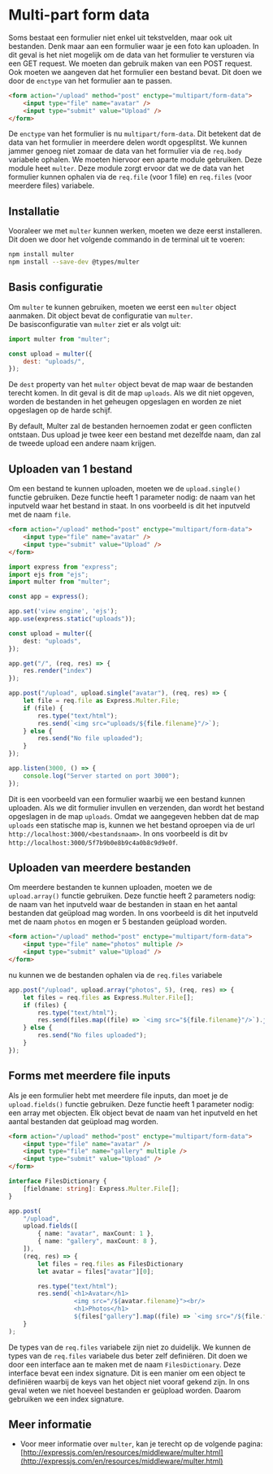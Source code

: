 # Multi-part form data

Soms bestaat een formulier niet enkel uit tekstvelden, maar ook uit bestanden. Denk maar aan een formulier waar je een foto kan uploaden. In dit geval is het niet mogelijk om de data van het formulier te versturen via een GET request. We moeten dan gebruik maken van een POST request. Ook moeten we aangeven dat het formulier een bestand bevat. Dit doen we door de `enctype` van het formulier aan te passen.

```html
<form action="/upload" method="post" enctype="multipart/form-data">
    <input type="file" name="avatar" />
    <input type="submit" value="Upload" />
</form>
```

De `enctype` van het formulier is nu `multipart/form-data`. Dit betekent dat de data van het formulier in meerdere delen wordt opgesplitst. We kunnen jammer genoeg niet zomaar de data van het formulier via de `req.body` variabele ophalen. We moeten hiervoor een aparte module gebruiken. Deze module heet `multer`. Deze module zorgt ervoor dat we de data van het formulier kunnen ophalen via de `req.file` (voor 1 file) en `req.files` (voor meerdere files) variabele.

## Installatie

Vooraleer we met `multer` kunnen werken, moeten we deze eerst installeren. Dit doen we door het volgende commando in de terminal uit te voeren:

```bash
npm install multer
npm install --save-dev @types/multer
```

## Basis configuratie

Om `multer` te kunnen gebruiken, moeten we eerst een `multer` object aanmaken. Dit object bevat de configuratie van `multer`.\
De basisconfiguratie van `multer` ziet er als volgt uit:

```js
import multer from "multer";

const upload = multer({
    dest: "uploads/",
});
```

De `dest` property van het `multer` object bevat de map waar de bestanden terecht komen. In dit geval is dit de map `uploads`. Als we dit niet opgeven, worden de bestanden in het geheugen opgeslagen en worden ze niet opgeslagen op de harde schijf.

By default, Multer zal de bestanden hernoemen zodat er geen conflicten ontstaan. Dus upload je twee keer een bestand met dezelfde naam, dan zal de tweede upload een andere naam krijgen.

## Uploaden van 1 bestand

Om een bestand te kunnen uploaden, moeten we de `upload.single()` functie gebruiken. Deze functie heeft 1 parameter nodig: de naam van het inputveld waar het bestand in staat. In ons voorbeeld is dit het inputveld met de naam `file`.

```html
<form action="/upload" method="post" enctype="multipart/form-data">
    <input type="file" name="avatar" />
    <input type="submit" value="Upload" />
</form>
```

```typescript
import express from "express";
import ejs from "ejs";
import multer from "multer";

const app = express();

app.set('view engine', 'ejs');
app.use(express.static("uploads"));

const upload = multer({
    dest: "uploads",
});

app.get("/", (req, res) => {
    res.render("index")
});

app.post("/upload", upload.single("avatar"), (req, res) => {
    let file = req.file as Express.Multer.File;
    if (file) {
        res.type("text/html");
        res.send(`<img src="uploads/${file.filename}"/>`);
    } else {
        res.send("No file uploaded");
    }
});

app.listen(3000, () => {
    console.log("Server started on port 3000");
});
```

Dit is een voorbeeld van een formulier waarbij we een bestand kunnen uploaden. Als we dit formulier invullen en verzenden, dan wordt het bestand opgeslagen in de map `uploads`. Omdat we aangegeven hebben dat de map `uploads` een statische map is, kunnen we het bestand oproepen via de url `http://localhost:3000/<bestandsnaam>`. In ons voorbeeld is dit bv `http://localhost:3000/5f7b9b0e8b9c4a0b8c9d9e0f`.

## Uploaden van meerdere bestanden

Om meerdere bestanden te kunnen uploaden, moeten we de `upload.array()` functie gebruiken. Deze functie heeft 2 parameters nodig: de naam van het inputveld waar de bestanden in staan en het aantal bestanden dat geüpload mag worden. In ons voorbeeld is dit het inputveld met de naam `photos` en mogen er 5 bestanden geüpload worden.

```html
<form action="/upload" method="post" enctype="multipart/form-data">
    <input type="file" name="photos" multiple />
    <input type="submit" value="Upload" />
</form>
```

nu kunnen we de bestanden ophalen via de `req.files` variabele

```typescript
app.post("/upload", upload.array("photos", 5), (req, res) => {
    let files = req.files as Express.Multer.File[];
    if (files) {
        res.type("text/html");
        res.send(files.map((file) => `<img src="${file.filename}"/>`).join("<br/>"));
    } else {
        res.send("No files uploaded");
    }
});
```

## Forms met meerdere file inputs

Als je een formulier hebt met meerdere file inputs, dan moet je de `upload.fields()` functie gebruiken. Deze functie heeft 1 parameter nodig: een array met objecten. Elk object bevat de naam van het inputveld en het aantal bestanden dat geüpload mag worden.

```html
<form action="/upload" method="post" enctype="multipart/form-data">
    <input type="file" name="avatar" />
    <input type="file" name="gallery" multiple />
    <input type="submit" value="Upload" />
</form>
```

```typescript
interface FilesDictionary {
    [fieldname: string]: Express.Multer.File[];
}

app.post(
    "/upload",
    upload.fields([
        { name: "avatar", maxCount: 1 },
        { name: "gallery", maxCount: 8 },
    ]),
    (req, res) => {
        let files = req.files as FilesDictionary
        let avatar = files["avatar"][0];

        res.type("text/html");
        res.send(`<h1>Avatar</h1>
                  <img src="/${avatar.filename}"><br/>
                  <h1>Photos</h1>
                  ${files["gallery"].map((file) => `<img src="/${file.filename}">`).join("")}}`);
    }
);
```

De types van de `req.files` variabele zijn niet zo duidelijk. We kunnen de types van de `req.files` variabele dus beter zelf definiëren. Dit doen we door een interface aan te maken met de naam `FilesDictionary`. Deze interface bevat een index signature. Dit is een manier om een object te definiëren waarbij de keys van het object niet vooraf gekend zijn. In ons geval weten we niet hoeveel bestanden er geüpload worden. Daarom gebruiken we een index signature.

## Meer informatie

- Voor meer informatie over `multer`, kan je terecht op de volgende pagina: [http://expressjs.com/en/resources/middleware/multer.html](http://expressjs.com/en/resources/middleware/multer.html)
